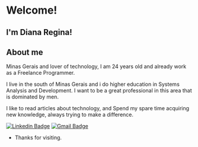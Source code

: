 

<!--<img src="banner.png" />-->


# Welcome!

## I'm Diana Regina!

## About me 

Minas Gerais and lover of technology, I am 24 years old and already work as a Freelance Programmer.

I live in the south of Minas Gerais and i do higher education in Systems Analysis and Development. I want to be a great professional in this area that is dominated by men.

I like to read articles about technology, and Spend my spare time acquiring new knowledge, always trying to make a difference.


[![Linkedin Badge](https://img.shields.io/badge/-LinkedIn-blue?style=flat-square&logo=Linkedin&logoColor=white&link=https://www.linkedin.com/in/diana-regina20/)](https://www.linkedin.com/in/diana-regina20/)
[![Gmail Badge](https://img.shields.io/badge/-Gmail-c14438?style=flat-square&logo=Gmail&logoColor=white&link=mailto:devdianaregina@gmail.com)](mailto:devdianaregina@gmail.com)

- Thanks for visiting. 




<!--
**DevDiana/DevDiana** is a ✨ _special_ ✨ repository because its `README.md` (this file) appears on your GitHub profile.

Here are some ideas to get you started:

- 🔭 I’m currently working on ...
- 🌱 I’m currently learning ...
- 👯 I’m looking to collaborate on ...
- 🤔 I’m looking for help with ...
- 💬 Ask me about ...
- 📫 How to reach me: ...
- 😄 Pronouns: ...
- ⚡ Fun fact: ...
-->
